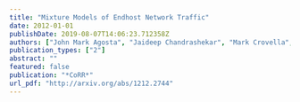 ```yaml
---
title: "Mixture Models of Endhost Network Traffic"
date: 2012-01-01
publishDate: 2019-08-07T14:06:23.712358Z
authors: ["John Mark Agosta", "Jaideep Chandrashekar", "Mark Crovella", "Nina Taft", "Daniel Ting"]
publication_types: ["2"]
abstract: ""
featured: false
publication: "*CoRR*"
url_pdf: "http://arxiv.org/abs/1212.2744"
---
```


